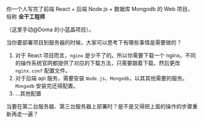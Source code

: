 
你一个人写完了前端 React + 后端 Node.js + 数据库 Mongodb 的 Web 项目，俗称 **全干工程师**

（这里手动@Doma 的小蓝晶项目）。

当你要部署项目到服务器的时候，大家可以思考下有哪些事情是需要做的？

1. 对于 React 项目而言，`nginx` 是少不了的。所以你需要下载一个 nginx。不同的操作系统官网都提供了对应的下载方法，只需要跟着下载，然后更改 `nginx.conf` 配置文件。
2. 对于后端 api 服务，需要安装 `Node.js`、`Mongodb`，以其其他需要的服务。`Mongodb` 安装完还得配置。
3. ...其他配置

当要在第二台服务器、第三台服务器上部署时？是不是又得把上面的操作的步骤重新再走一遍？

